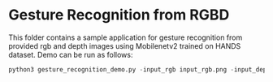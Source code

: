 # Gesture Recognition from RGBD

This folder contains a sample application for gesture recognition from provided rgb and depth images using Mobilenetv2 trained on HANDS dataset.
Demo can be run as follows:

```python
python3 gesture_recognition_demo.py -input_rgb input_rgb.png -input_depth input_depth.png
```
